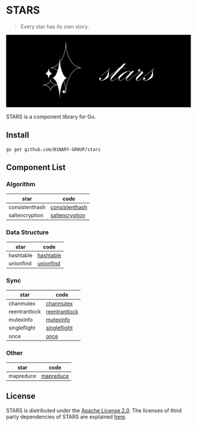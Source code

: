 # STARS

> Every star has its own story.

![stars](images/stars.png)

STARS is a component library for Go.

## Install

```shell
go get github.com/B1NARY-GR0UP/stars
```

## Component List

### Algorithm

| star           | code                                       |
|----------------|--------------------------------------------|
| consistenthash | [consistenthash](algorithm/consistenthash) |
| saltencryption | [saltencryption](algorithm/saltencryption) |

### Data Structure

| star      | code                                 |
|-----------|--------------------------------------|
| hashtable | [hashtable](datastructure/hashtable) |
| unionfind | [unionfind](datastructure/unionfind) |

### Sync

| star          | code                                   |
|---------------|----------------------------------------|
| chanmutex     | [chanmutex](sync/chanmutex.go)         |
| reentrantlock | [reentrantlock](sync/reentrantlock.go) |
| mutexinfo     | [mutexinfo](sync/mutexinfo.go)         |
| singleflight  | [singleflight](sync/singleflight.go)   |
| once          | [once](sync/once.go)                   |

### Other

| star      | code                         |
|-----------|------------------------------|
| mapreduce | [mapreduce](other/mapreduce) |

## License

STARS is distributed under the [Apache License 2.0](./LICENSE). The licenses of third party dependencies of STARS are explained [here](./licenses).